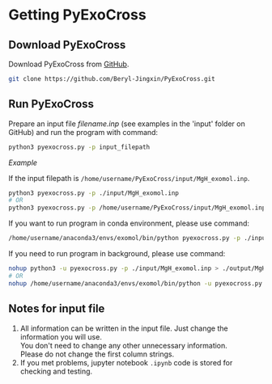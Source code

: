 # Getting PyExoCross

## Download PyExoCross

Download PyExoCross from [GitHub](https://github.com/Beryl-Jingxin/PyExoCross.git "GitHub").

```bash
git clone https://github.com/Beryl-Jingxin/PyExoCross.git
```

## Run PyExoCross

Prepare an input file *filename.inp* (see examples in the 'input' folder on GitHub) and run the program with command:

```bash
python3 pyexocross.py -p input_filepath
```

*Example*

If the input filepath is `/home/username/PyExoCross/input/MgH_exomol.inp`.

```bash
python3 pyexocross.py -p ./input/MgH_exomol.inp
# OR 
python3 pyexocross.py -p /home/username/PyExoCross/input/MgH_exomol.inp
```

If you want to run program in conda environment, please use command:

```bash
/home/username/anaconda3/envs/exomol/bin/python pyexocross.py -p ./input/MgH_exomol.inp
```

If you need to run program in background, please use command:

```bash
nohup python3 -u pyexocross.py -p ./input/MgH_exomol.inp > ./output/MgH_exomol.out 2>&1 &
# OR 
nohup /home/username/anaconda3/envs/exomol/bin/python -u pyexocross.py -p ./input/MgH_exomol.inp > ./output/MgH_exomol.out 2>&1 &
```

## Notes for input file

1. All information can be written in the input file. Just change the information you will use.\
You don't need to change any other unnecessary information.\
Please do not change the first column strings.
2. If you met problems, jupyter notebook `.ipynb` code is stored for checking and testing.
